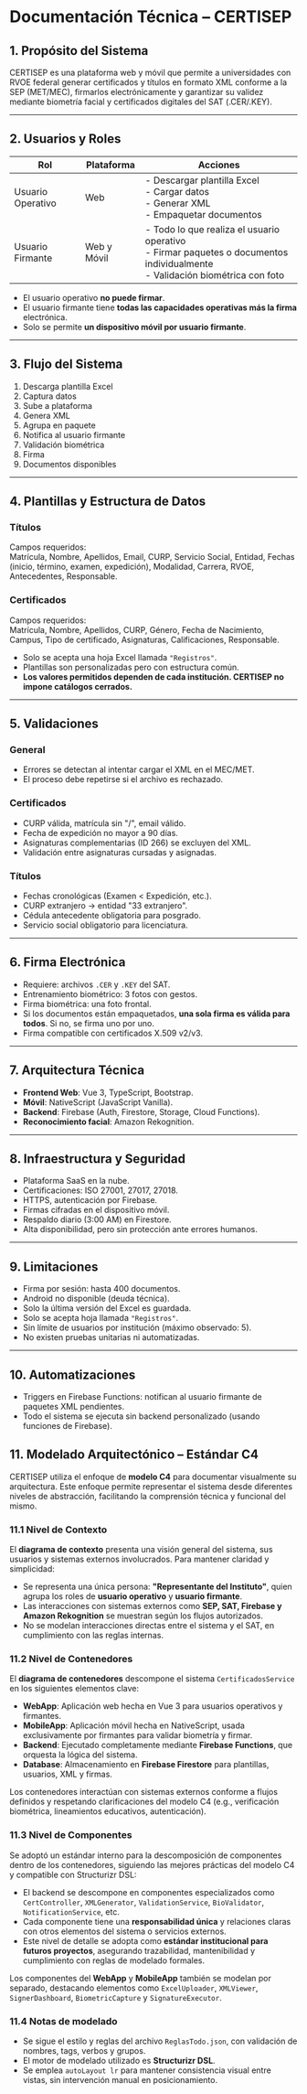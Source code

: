 # Documentación Técnica – CERTISEP

## 1. Propósito del Sistema
CERTISEP es una plataforma web y móvil que permite a universidades con RVOE federal generar certificados y títulos en formato XML conforme a la SEP (MET/MEC), firmarlos electrónicamente y garantizar su validez mediante biometría facial y certificados digitales del SAT (.CER/.KEY).

---

## 2. Usuarios y Roles

| Rol              | Plataforma    | Acciones                                                                 |
|------------------|---------------|--------------------------------------------------------------------------|
| Usuario Operativo | Web           | - Descargar plantilla Excel<br>- Cargar datos<br>- Generar XML<br>- Empaquetar documentos |
| Usuario Firmante | Web y Móvil   | - Todo lo que realiza el usuario operativo<br>- Firmar paquetes o documentos individualmente<br>- Validación biométrica con foto |

- El usuario operativo **no puede firmar**.
- El usuario firmante tiene **todas las capacidades operativas más la firma** electrónica.
- Solo se permite **un dispositivo móvil por usuario firmante**.

---

## 3. Flujo del Sistema

1. Descarga plantilla Excel  
2. Captura datos  
3. Sube a plataforma  
4. Genera XML  
5. Agrupa en paquete  
6. Notifica al usuario firmante  
7. Validación biométrica  
8. Firma  
9. Documentos disponibles

---

## 4. Plantillas y Estructura de Datos

### Títulos

Campos requeridos:  
Matrícula, Nombre, Apellidos, Email, CURP, Servicio Social, Entidad, Fechas (inicio, término, examen, expedición), Modalidad, Carrera, RVOE, Antecedentes, Responsable.

### Certificados

Campos requeridos:  
Matrícula, Nombre, Apellidos, CURP, Género, Fecha de Nacimiento, Campus, Tipo de certificado, Asignaturas, Calificaciones, Responsable.

- Solo se acepta una hoja Excel llamada `"Registros"`.
- Plantillas son personalizadas pero con estructura común.
- **Los valores permitidos dependen de cada institución. CERTISEP no impone catálogos cerrados.**

---

## 5. Validaciones

### General
- Errores se detectan al intentar cargar el XML en el MEC/MET.
- El proceso debe repetirse si el archivo es rechazado.

### Certificados
- CURP válida, matrícula sin "/", email válido.
- Fecha de expedición no mayor a 90 días.
- Asignaturas complementarias (ID 266) se excluyen del XML.
- Validación entre asignaturas cursadas y asignadas.

### Títulos
- Fechas cronológicas (Examen < Expedición, etc.).
- CURP extranjero → entidad "33 extranjero".
- Cédula antecedente obligatoria para posgrado.
- Servicio social obligatorio para licenciatura.

---

## 6. Firma Electrónica

- Requiere: archivos `.CER` y `.KEY` del SAT.
- Entrenamiento biométrico: 3 fotos con gestos.
- Firma biométrica: una foto frontal.
- Si los documentos están empaquetados, **una sola firma es válida para todos**. Si no, se firma uno por uno.
- Firma compatible con certificados X.509 v2/v3.

---

## 7. Arquitectura Técnica

- **Frontend Web**: Vue 3, TypeScript, Bootstrap.
- **Móvil**: NativeScript (JavaScript Vanilla).
- **Backend**: Firebase (Auth, Firestore, Storage, Cloud Functions).
- **Reconocimiento facial**: Amazon Rekognition.

---

## 8. Infraestructura y Seguridad

- Plataforma SaaS en la nube.
- Certificaciones: ISO 27001, 27017, 27018.
- HTTPS, autenticación por Firebase.
- Firmas cifradas en el dispositivo móvil.
- Respaldo diario (3:00 AM) en Firestore.
- Alta disponibilidad, pero sin protección ante errores humanos.

---

## 9. Limitaciones

- Firma por sesión: hasta 400 documentos.
- Android no disponible (deuda técnica).
- Solo la última versión del Excel es guardada.
- Solo se acepta hoja llamada `"Registros"`.
- Sin límite de usuarios por institución (máximo observado: 5).
- No existen pruebas unitarias ni automatizadas.

---

## 10. Automatizaciones

- Triggers en Firebase Functions: notifican al usuario firmante de paquetes XML pendientes.
- Todo el sistema se ejecuta sin backend personalizado (usando funciones de Firebase).

## 11. Modelado Arquitectónico – Estándar C4

CERTISEP utiliza el enfoque de **modelo C4** para documentar visualmente su arquitectura. Este enfoque permite representar el sistema desde diferentes niveles de abstracción, facilitando la comprensión técnica y funcional del mismo.

### 11.1 Nivel de Contexto

El **diagrama de contexto** presenta una visión general del sistema, sus usuarios y sistemas externos involucrados. Para mantener claridad y simplicidad:

- Se representa una única persona: **"Representante del Instituto"**, quien agrupa los roles de **usuario operativo** y **usuario firmante**.
- Las interacciones con sistemas externos como **SEP, SAT, Firebase y Amazon Rekognition** se muestran según los flujos autorizados.
- No se modelan interacciones directas entre el sistema y el SAT, en cumplimiento con las reglas internas.

### 11.2 Nivel de Contenedores

El **diagrama de contenedores** descompone el sistema `CertificadosService` en los siguientes elementos clave:

- **WebApp**: Aplicación web hecha en Vue 3 para usuarios operativos y firmantes.
- **MobileApp**: Aplicación móvil hecha en NativeScript, usada exclusivamente por firmantes para validar biometría y firmar.
- **Backend**: Ejecutado completamente mediante **Firebase Functions**, que orquesta la lógica del sistema.
- **Database**: Almacenamiento en **Firebase Firestore** para plantillas, usuarios, XML y firmas.

Los contenedores interactúan con sistemas externos conforme a flujos definidos y respetando clarificaciones del modelo C4 (e.g., verificación biométrica, lineamientos educativos, autenticación).

### 11.3 Nivel de Componentes

Se adoptó un estándar interno para la descomposición de componentes dentro de los contenedores, siguiendo las mejores prácticas del modelo C4 y compatible con Structurizr DSL:

- El backend se descompone en componentes especializados como `CertController`, `XMLGenerator`, `ValidationService`, `BioValidator`, `NotificationService`, etc.
- Cada componente tiene una **responsabilidad única** y relaciones claras con otros elementos del sistema o servicios externos.
- Este nivel de detalle se adopta como **estándar institucional para futuros proyectos**, asegurando trazabilidad, mantenibilidad y cumplimiento con reglas de modelado formales.

Los componentes del **WebApp** y **MobileApp** también se modelan por separado, destacando elementos como `ExcelUploader`, `XMLViewer`, `SignerDashboard`, `BiometricCapture` y `SignatureExecutor`.

### 11.4 Notas de modelado

- Se sigue el estilo y reglas del archivo `ReglasTodo.json`, con validación de nombres, tags, verbos y grupos.
- El motor de modelado utilizado es **Structurizr DSL**.
- Se emplea `autoLayout lr` para mantener consistencia visual entre vistas, sin intervención manual en posicionamiento.